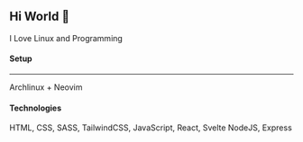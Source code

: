 ## Hi World 👋
I Love Linux and Programming
#### Setup
---
Archlinux + Neovim

#### Technologies
HTML, CSS, SASS, TailwindCSS, JavaScript, React, Svelte
NodeJS, Express
